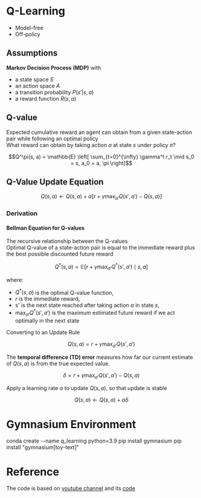 # Q-Learning

- Model-free
- Off-policy

## Assumptions
**Markov Decision Process (MDP)** with
- a state space $S$
- an action space $A$
- a transition probability $P(s' | s, a)$
- a reward function $R(s, a)$

## Q-value
Expected cumulative reward an agent can obtain from a given state-action pair while following an optimal policy  
What reward can obtain by taking action $a$ at state $s$ under policy $\pi$?
```math
Q^\pi(s, a) = \mathbb{E} \left[ \sum_{t=0}^{\infty} \gamma^t r_t \mid s_0 = s, a_0 = a, \pi \right]
```
## Q-Value Update Equation
```math
Q(s, a) \leftarrow Q(s, a) + \alpha \left[ r + \gamma \max_{a'} Q(s', a') - Q(s, a) \right]
```
### Derivation
#### Bellman Equation for Q-values
The recursive relationship between the Q-values  
Optimal Q-value of a state-action pair is equal to the immediate reward plus the best possible discounted future reward
```math
Q^*(s, a) = \mathbb{E} \left[ r + \gamma \max_{a'} Q^*(s', a') \mid s, a \right]
```
where:
- $Q^*(s, a)$ is the optimal Q-value function,
- $r$ is the immediate reward,
- s' is the next state reached after taking action $a$ in state $s$,
- $\max_{a'} Q^*(s', a')$ is the maximum estimated future reward if we act optimally in the next state

Converting to an Update Rule
```math
Q(s, a) = r + \gamma \max_{a'} Q(s', a')
```
The **temporal difference (TD) error** measures how far our current estimate of $Q(s, a)$ is from the true expected value.
```math
\delta = r + \gamma \max_{a'} Q(s', a') - Q(s, a)
```
Apply a learning rate $\alpha$ to update $Q(s, a)$, so that update is stable
```math
Q(s, a) \leftarrow Q(s, a) + \alpha \delta
```

# Gymnasium Environment
conda create --name q_learning python=3.9
pip install gymnasium
pip install "gymnasium[toy-text]"

# Reference
The code is based on [youtube channel](https://www.youtube.com/watch?v=ZhoIgo3qqLU) and its [code](https://github.com/johnnycode8/gym_solutions)